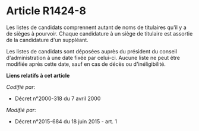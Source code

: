 # Article R1424-8

Les listes de candidats comprennent autant de noms de titulaires qu'il y a de sièges à pourvoir. Chaque candidature à un
siège de titulaire est assortie de la candidature d'un suppléant.

Les listes de candidats sont déposées auprès du président du conseil d'administration à une date fixée par celui-ci. Aucune
liste ne peut être modifiée après cette date, sauf en cas de décès ou d'inéligibilité.

**Liens relatifs à cet article**

_Codifié par_:

  - Décret n°2000-318 du 7 avril 2000

_Modifié par_:

  - Décret n°2015-684 du 18 juin 2015 - art. 1
